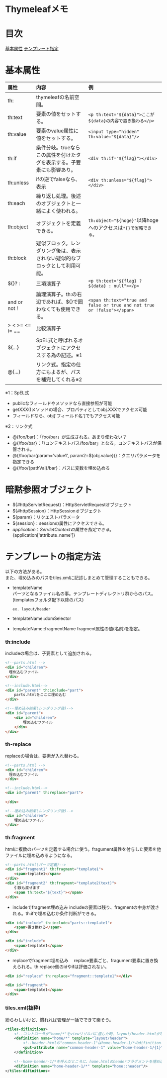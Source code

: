# Thymeleafメモ

# 目次
[基本属性](#基本属性)
[テンプレート指定](#テンプレート指定)

# 基本属性
|属性|内容|例|
|:--|:--|:--|
|th:|thymeleafの名前空間。||
|th:text|要素の値をセットする。|`<p th:text="${data}">ここが${data}の内容で置き換わる</p>`|
|th:value|要素のvalue属性に値をセットする。|`<input type="hidden" th:value="${data}"/>`|
|th:if|条件分岐。trueならこの属性を付けたタグを表示する。子要素にも影響あり。|`<div th:if="${flag}"></div>`|
|th:unless|ifの逆でfalseなら、表示|`<div th:unless="${flag}"></div>`|
|th:each|繰り返し処理。後述のオブジェクトと一緒によく使われる。||
|th:object|オブジェクトを定義できる。|`th:object="${hoge}"`以降hogeへのアクセスは`*{}で省略できる。`|
|th:block|疑似ブロック。レンダリング後は、表示されない疑似的なブロックとして利用可能。||
|${}? : |三項演算子|`<p th:text="${flag} ? ${data} : null"></p>`|
|and or not !|論理演算子。th:の右辺であれば、${}で囲わなくても使用できる。|`<span th:text="true and false or true and not true or !false"></span>`|
|> < >= <= != ==|比較演算子||
|${...}|SpEL式と呼ばれるオブジェクトにアクセスする為の記述。※1||
|@{...}|リンク式。指定の仕方にもよるが、パスを補完してくれる※2||

※1：SpEL式
- publicなフィールドやメソッドなら直接参照が可能
- getXXX()メソッドの場合、プロパティとしてobj.XXXでアクセス可能
- フィールドなら、obj['フィールド名']でもアクセス可能

※2：リンク式
- @{foo/bar}：「foo/bar」が生成される。あまり使わない？
- @{/foo/bar}：「/コンテキストパス/foo/bar」となる。コンテキストパスが保管される。
- @{/foo/bar(param='value1', param2=${obj.value})}：クエリパラメータを指定できる
- @{/foo/{pathVal}/bar}：パスに変数を埋め込める

# 暗黙参照オブジェクト
- ${#httpServletRequest}：HttpServletRequestオブジェクト
- ${#httpSession}：HttpSessionオブジェクト
- ${param}：リクエストパラメータ
- ${session}：sessionの属性にアクセスできる。
- ${application}：ServletContextの属性を指定できる。${application['attribute_name']} 



# テンプレートの指定方法
以下の方法がある。  
また、埋め込みのパスをtiles.xmlに記述しまとめて管理することもできる。
- templateName  
  パーツとなるファイル名の事。テンプレートディレクトリ群からのパス。  
  (templatesフォルダ配下以降のパス)
  ```
  ex. layout/header
  ```
- templateName::domSelector
  
- templateName::fragmentName
  fragment属性の値(名前)を指定。  

### th:include  
  includeの場合は、子要素として追加される。
```html
<!--parts.html -->
<div id="children">
　埋め込むファイル
</div>
```
```html
<!--include.html-->
<div id="parent" th:include="part">
    parts.htmlをここに埋め込む
</div>
```
```html
<!--埋め込み結果(レンダリング後)-->
<div id="parent">
    <div id="children">
        埋め込むファイル    
    </div>
</div>
```

### th-replace
 replaceの場合は、要素が入れ替わる。
```html
<!--parts.html -->
<div id="children">
　埋め込むファイル
</div>
```
```html
<!--include.html-->
<div id="parent" th:replace="part">
    
</div>
```
```html
<!--埋め込み結果(レンダリング後)-->
<div id="children">
    埋め込むファイル    
</div>
```
### th:fragment
htmlに複数のパーツを定義する場合に使う。fragument属性を付与した要素を他ファイルに埋め込めるようになる。
```html
<!--parts.html(パーツ定義)-->
<div id="fragment1" th:fragment="template1">
    <span>teplate1</span>
</div>
<div id="fragment2" th:fragment="template2(text)">
    引数も渡せます
    <span th:text="${text}"></span>
</div>
```
- includeでfragment埋め込み
  includeの要素は残り、fragmentの中身が渡される。th:ifで埋め込むか条件判断ができる。
```html
<div id="include" th:include="parts::template1">
    <span>置き換わる</span>
</div>
```
```html
<div id="include">
    <span>template1</span>
</div>
```
- replaceでfragment埋め込み
　replace要素ごと、fragument要素に置き換えられる。th:replace側のidやifは評価されない。
```html
<div id="replace" th:replace="fragment::template1"></div>
```
```html
<div id="fragment">
    <span>template1</span>
</div>
```

### tiles.xml(抜粋)
紛らわしいけど、慣れれば管理が一括でできて楽そう。
```xml
<tiles-difinitions>
    <!--コントローラが"home/*"をviewリゾルバに渡した時、layout/header.htmlが呼ばれることを表す。-->
    <definition name="home/*" template="layout/header">
		<!--header.htmlの"common-header-1"はhome-header-1/*のdifinitionを埋め込むことを表す。-->
        <put-attribute name="common-header-1" value="home-header-1/{1}" />
	</definition>
    
    <!--home-header-1/*を呼んだところに、home.htmlのheaderフラグメントを埋め込むことを示す。-->
    <difinition name="home-header-1/*" template="home::header"/>
</tiles-difinitions>

```


